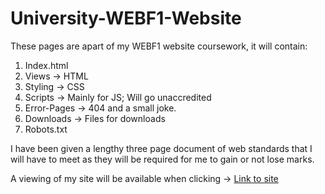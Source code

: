# University-WEBF1-Website

These pages are apart of my WEBF1 website coursework, it will contain:

1. Index.html
2. Views -> HTML
3. Styling -> CSS
4. Scripts -> Mainly for JS; Will go unaccredited
5. Error-Pages -> 404 and a small joke.
6. Downloads -> Files for downloads
7. Robots.txt

I have been given a lengthy three page document of web standards that I will have to meet as
they will be required for me to gain or not lose marks.

A viewing of my site will be available when clicking -> [Link to site](https://willgreen98.github.io/University-WEBF1-Website)
